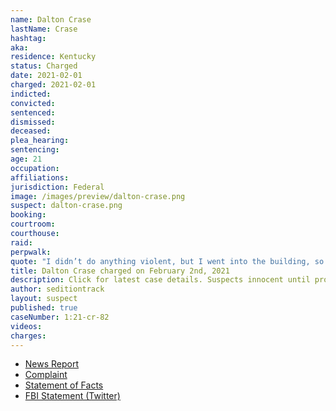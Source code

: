 ```yaml
---
name: Dalton Crase
lastName: Crase
hashtag:
aka:
residence: Kentucky
status: Charged
date: 2021-02-01
charged: 2021-02-01
indicted:
convicted: 
sentenced: 
dismissed: 
deceased:
plea_hearing:
sentencing:
age: 21
occupation:
affiliations:
jurisdiction: Federal
image: /images/preview/dalton-crase.png
suspect: dalton-crase.png
booking:
courtroom:
courthouse:
raid:
perpwalk:
quote: "I didn’t do anything violent, but I went into the building, so I did trespass."
title: Dalton Crase charged on February 2nd, 2021
description: Click for latest case details. Suspects innocent until proven guilty.
author: seditiontrack
layout: suspect
published: true
caseNumber: 1:21-cr-82
videos:
charges:
---
```

- [News Report](https://www.kentucky.com/news/local/crime/article248923359.html)
- [Complaint](https://extremism.gwu.edu/sites/g/files/zaxdzs2191/f/Dalton%20Crase%20and%20Troy%20Williams%20Affidavit%20in%20Support%20of%20Criminal%20Complaint.pdf)
- [Statement of Facts](https://www.justice.gov/usao-dc/case-multi-defendant/file/1371326/download)
- [FBI Statement (Twitter)](https://twitter.com/FBILouisville/status/1356306940507336706)
